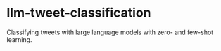 # llm-tweet-classification
Classifying tweets with large language models with zero- and few-shot learning.
